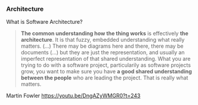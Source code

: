 ### Architecture
What is Software Architecture?

> **The common understanding how the thing works** is effectively **the architecture**. It is that fuzzy, embedded understanding what really matters. (...) There may be diagrams here and there, there may be documents (...) but they are just the representation, and usually an imperfect representation of that shared understanding. What you are trying to do with a software project, particularily as software projects grow, you want to make sure you have **a good shared understanding between the people** who are leading the project. That is really what matters.

Martin Fowler https://youtu.be/DngAZyWMGR0?t=243
